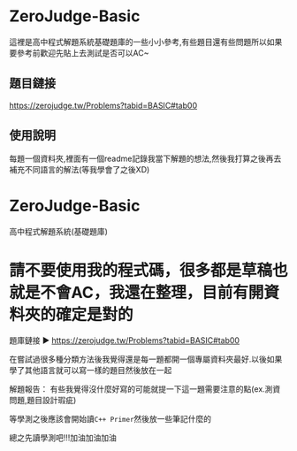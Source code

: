 # ZeroJudge-Basic

這裡是高中程式解題系統基礎題庫的一些小小參考,有些題目還有些問題所以如果要參考前歡迎先貼上去測試是否可以AC~

## 題目鏈接

https://zerojudge.tw/Problems?tabid=BASIC#tab00

## 使用說明

每題一個資料夾,裡面有一個readme記錄我當下解題的想法,然後我打算之後再去補充不同語言的解法(等我學會了之後XD)

# ZeroJudge-Basic
高中程式解題系統(基礎題庫)

# 請不要使用我的程式碼，很多都是草稿也就是不會AC，我還在整理，目前有開資料夾的確定是對的

題庫鏈接 ▶ https://zerojudge.tw/Problems?tabid=BASIC#tab00

在嘗試過很多種分類方法後我覺得還是每一題都開一個專屬資料夾最好.以後如果學了其他語言就可以寫一樣的題目然後放在一起

解題報告： 有些我覺得沒什麼好寫的可能就提一下這一題需要注意的點(ex.測資問題,題目設計瑕疵)

等學測之後應該會開始讀`C++ Primer`然後放一些筆記什麼的

總之先讀學測吧!!!加油加油加油
